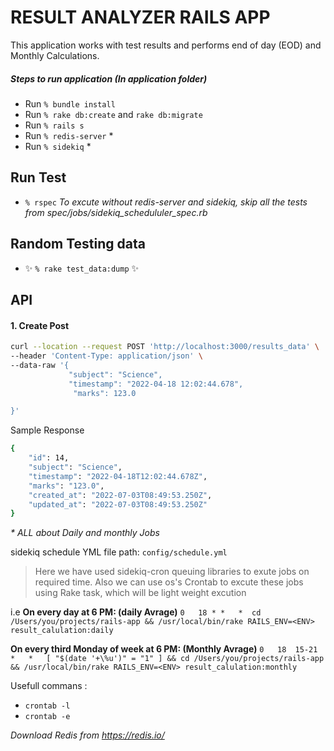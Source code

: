 # RESULT ANALYZER RAILS APP

This application works with test results and performs end of day (EOD) and Monthly Calculations.

##### Steps to run application (In application folder)
- Run `% bundle install`
- Run `% rake db:create` and `rake db:migrate`
- Run `% rails s`
- Run `% redis-server` *
- Run `% sidekiq` *

##  Run Test
- `% rspec`
_To excute without redis-server and sidekiq, skip all the tests from spec/jobs/sidekiq_schedululer_spec.rb_

##  Random Testing data 
- ✨ `% rake test_data:dump`  ✨

## API
#### 1. Create Post
```sh
curl --location --request POST 'http://localhost:3000/results_data' \
--header 'Content-Type: application/json' \
--data-raw '{
             "subject": "Science",
             "timestamp": "2022-04-18 12:02:44.678",
              "marks": 123.0

}'
```
Sample Response 
```sh
{
    "id": 14,
    "subject": "Science",
    "timestamp": "2022-04-18T12:02:44.678Z",
    "marks": "123.0",
    "created_at": "2022-07-03T08:49:53.250Z",
    "updated_at": "2022-07-03T08:49:53.250Z"
}
```

_* ALL about Daily and monthly Jobs_

sidekiq schedule YML file path: `config/schedule.yml`

>Here we have used sidekiq-cron queuing libraries to exute jobs on required time. Also we can use os's Crontab to excute these jobs using Rake task, which will be light weight excution

i.e
**On every day at 6 PM: (daily Avrage)**
`0   18 * *   *  cd /Users/you/projects/rails-app && /usr/local/bin/rake RAILS_ENV=<ENV> result_calulation:daily`


**On every third Monday of week at 6 PM: (Monthly Avrage)**
`0   18  15-21 *   *   [ "$(date '+\%u')" = "1" ] && cd /Users/you/projects/rails-app && /usr/local/bin/rake RAILS_ENV=<ENV> result_calulation:monthly`

Usefull commans :
- `crontab -l`
- `crontab -e`

_Download Redis from https://redis.io/_
